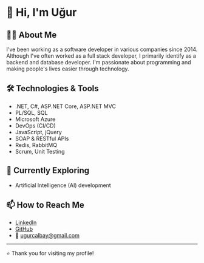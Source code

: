 # 👋 Hi, I'm Uğur

## 🧑‍💻 About Me
I've been working as a software developer in various companies since 2014. Although I've often worked as a full stack developer, I primarily identify as a backend and database developer. I'm passionate about programming and making people's lives easier through technology.

## 🛠️ Technologies & Tools
- .NET, C#, ASP.NET Core, ASP.NET MVC
- PL/SQL, SQL
- Microsoft Azure
- DevOps (CI/CD)
- JavaScript, jQuery
- SOAP & RESTful APIs
- Redis, RabbitMQ
- Scrum, Unit Testing

## 🌱 Currently Exploring
- Artificial Intelligence (AI) development

## 📫 How to Reach Me
- [LinkedIn](https://www.linkedin.com/in/ugur-calbay)
- [GitHub](https://github.com/ugurclby)
- 📧 ugurcalbay@gmail.com

---

⭐️ Thank you for visiting my profile!
